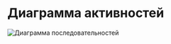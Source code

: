 # Диаграмма активностей
![Диаграмма последовательностей](https://github.com/Polkob/GroceryList/assets/93399289/6b97c4b0-3da9-4c9e-9b6d-d2c6138fb816)
